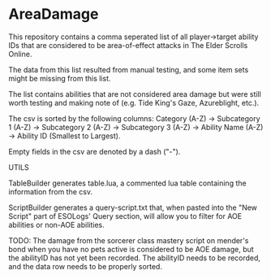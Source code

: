 # AreaDamage
This repository contains a comma seperated list of all player->target ability IDs that are considered to be area-of-effect attacks in The Elder Scrolls Online.

The data from this list resulted from manual testing, and some item sets might be missing from this list.

The list contains abilities that are not considered area damage but were still worth testing and making note of (e.g. Tide King's Gaze, Azureblight, etc.).

The csv is sorted by the following columns: Category (A-Z) -> Subcategory 1 (A-Z) -> Subcategory 2 (A-Z) -> Subcategory 3 (A-Z) -> Ability Name (A-Z) -> Ability ID (Smallest to Largest).

Empty fields in the csv are denoted by a dash ("-").

UTILS

TableBuilder generates table.lua, a commented lua table containing the information from the csv.

ScriptBuilder generates a query-script.txt that, when pasted into the "New Script" part of ESOLogs' Query section, will allow you to filter for AOE abilities or non-AOE abilities. 

TODO:
The damage from the sorcerer class mastery script on mender's bond when you have no pets active is considered to be AOE damage, but the abilityID has not yet been recorded. The abilityID needs to be recorded, and the data row needs to be properly sorted.